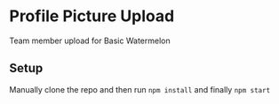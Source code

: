 # Profile Picture Upload
Team member upload for Basic Watermelon

## Setup

Manually clone the repo and then run `npm install` and finally `npm start`
